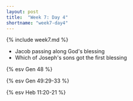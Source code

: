 ```yaml
---
layout: post
title:  "Week 7: Day 4"
shortname: "week7-day4"
---
```


{% include week7.md %}

* Jacob passing along God's blessing
* Which of Joseph's sons got the first blessing

{% esv Gen 48 %}

{% esv Gen 49:29-33 %}

{% esv Heb 11:20-21 %}
